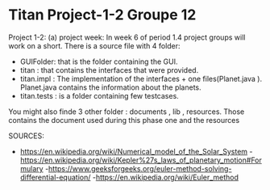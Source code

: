 # Titan Project-1-2 Groupe 12

Project 1-2: (a) project week: In week 6 of period 1.4 project groups will work on a short.
There is a source file with 4 folder:
- GUIFolder: that is the folder containing the GUI.
- titan : that contains the interfaces that were provided.
- titan.impl : The implementation of the interfaces + one files(Planet.java ).
Planet.java contains the information about the planets.
- titan.tests : is a folder containing few testcases.

You might also finde 3 other folder : documents , lib , resources.
Those contains the document used during this phase one  and the resources

SOURCES:
- https://en.wikipedia.org/wiki/Numerical_model_of_the_Solar_System
-https://en.wikipedia.org/wiki/Kepler%27s_laws_of_planetary_motion#Formulary
-https://www.geeksforgeeks.org/euler-method-solving-differential-equation/
-https://en.wikipedia.org/wiki/Euler_method
